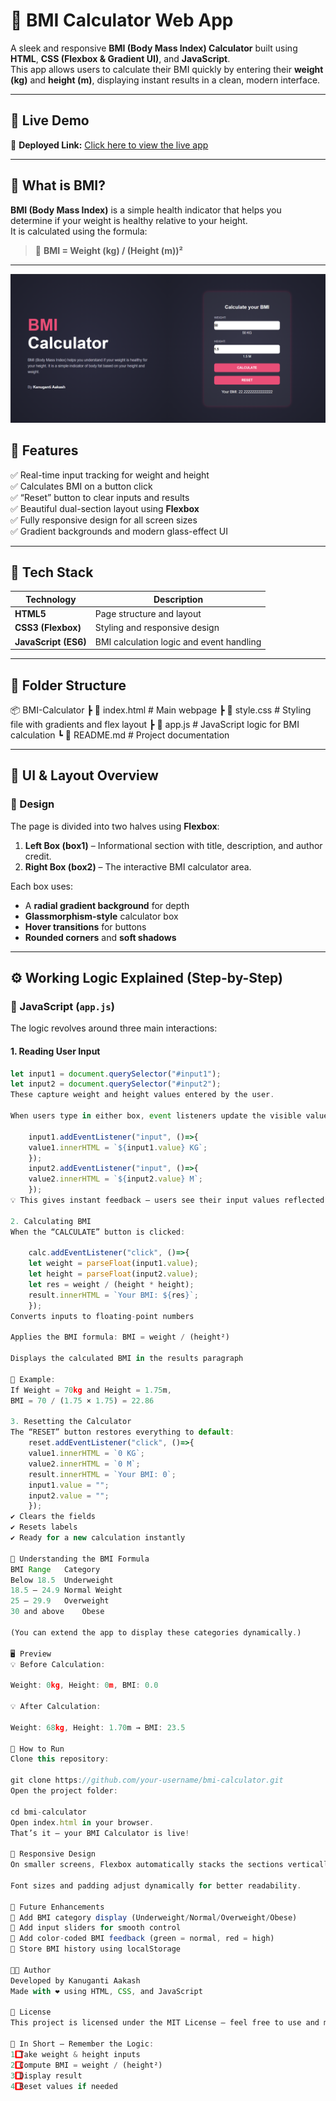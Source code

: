 # 💪 BMI Calculator Web App  

A sleek and responsive **BMI (Body Mass Index) Calculator** built using **HTML**, **CSS (Flexbox & Gradient UI)**, and **JavaScript**.  
This app allows users to calculate their BMI quickly by entering their **weight (kg)** and **height (m)**, displaying instant results in a clean, modern interface.

---
## 🚀 Live Demo

🔗 **Deployed Link:** [Click here to view the live app](https://your-deployment-link-here.com)

---
## 🧠 What is BMI?  

**BMI (Body Mass Index)** is a simple health indicator that helps you determine if your weight is healthy relative to your height.  
It is calculated using the formula:  

> 🧮 **BMI = Weight (kg) / (Height (m))²**

---
![App Screenshot](./image.png)


## 🚀 Features  

✅ Real-time input tracking for weight and height  
✅ Calculates BMI on a button click  
✅ “Reset” button to clear inputs and results  
✅ Beautiful dual-section layout using **Flexbox**  
✅ Fully responsive design for all screen sizes  
✅ Gradient backgrounds and modern glass-effect UI  

---

## 🧩 Tech Stack  

| Technology | Description |
|-------------|-------------|
| **HTML5** | Page structure and layout |
| **CSS3 (Flexbox)** | Styling and responsive design |
| **JavaScript (ES6)** | BMI calculation logic and event handling |

---

## 📁 Folder Structure  

📦 BMI-Calculator
┣ 📜 index.html # Main webpage
┣ 📜 style.css # Styling file with gradients and flex layout
┣ 📜 app.js # JavaScript logic for BMI calculation
┗ 📜 README.md # Project documentation


---

## 🎨 UI & Layout Overview  

### 🧱 Design
The page is divided into two halves using **Flexbox**:  
1. **Left Box (box1)** – Informational section with title, description, and author credit.  
2. **Right Box (box2)** – The interactive BMI calculator area.

Each box uses:
- A **radial gradient background** for depth  
- **Glassmorphism-style** calculator box  
- **Hover transitions** for buttons  
- **Rounded corners** and **soft shadows**

---

## ⚙️ Working Logic Explained (Step-by-Step)

### 🧩 JavaScript (`app.js`)
The logic revolves around three main interactions:

#### 1. Reading User Input
```js
let input1 = document.querySelector("#input1");
let input2 = document.querySelector("#input2");
These capture weight and height values entered by the user.

When users type in either box, event listeners update the visible values:

    input1.addEventListener("input", ()=>{
    value1.innerHTML = `${input1.value} KG`;
    });
    input2.addEventListener("input", ()=>{
    value2.innerHTML = `${input2.value} M`;
    });
💡 This gives instant feedback — users see their input values reflected in real-time.

2. Calculating BMI
When the “CALCULATE” button is clicked:

    calc.addEventListener("click", ()=>{
    let weight = parseFloat(input1.value);
    let height = parseFloat(input2.value);
    let res = weight / (height * height);
    result.innerHTML = `Your BMI: ${res}`;
    });
Converts inputs to floating-point numbers

Applies the BMI formula: BMI = weight / (height²)

Displays the calculated BMI in the results paragraph

🧮 Example:
If Weight = 70kg and Height = 1.75m,
BMI = 70 / (1.75 × 1.75) = 22.86

3. Resetting the Calculator
The “RESET” button restores everything to default:
    reset.addEventListener("click", ()=>{
    value1.innerHTML = `0 KG`;
    value2.innerHTML = `0 M`;
    result.innerHTML = `Your BMI: 0`;
    input1.value = "";
    input2.value = "";
    });
✔ Clears the fields
✔ Resets labels
✔ Ready for a new calculation instantly

🧮 Understanding the BMI Formula
BMI Range	Category
Below 18.5	Underweight
18.5 – 24.9	Normal Weight
25 – 29.9	Overweight
30 and above	Obese

(You can extend the app to display these categories dynamically.)

🖥️ Preview
💡 Before Calculation:

Weight: 0kg, Height: 0m, BMI: 0.0

💡 After Calculation:

Weight: 68kg, Height: 1.70m → BMI: 23.5

🧠 How to Run
Clone this repository:

git clone https://github.com/your-username/bmi-calculator.git
Open the project folder:

cd bmi-calculator
Open index.html in your browser.
That’s it — your BMI Calculator is live!

📱 Responsive Design
On smaller screens, Flexbox automatically stacks the sections vertically.

Font sizes and padding adjust dynamically for better readability.

🌈 Future Enhancements
🚀 Add BMI category display (Underweight/Normal/Overweight/Obese)
🚀 Add input sliders for smooth control
🚀 Add color-coded BMI feedback (green = normal, red = high)
🚀 Store BMI history using localStorage

👨‍💻 Author
Developed by Kanuganti Aakash
Made with ❤️ using HTML, CSS, and JavaScript

📜 License
This project is licensed under the MIT License — feel free to use and modify it!

🧩 In Short — Remember the Logic:
1️⃣ Take weight & height inputs
2️⃣ Compute BMI = weight / (height²)
3️⃣ Display result
4️⃣ Reset values if needed